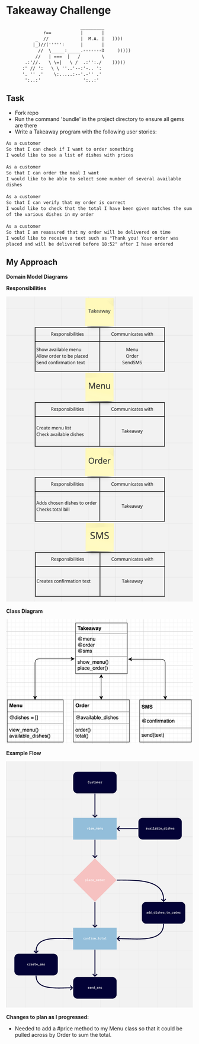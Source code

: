 Takeaway Challenge
==================
```
                            _________
              r==           |       |
           _  //            |  M.A. |   ))))
          |_)//(''''':      |       |
            //  \_____:_____.-------D     )))))
           //   | ===  |   /        \
       .:'//.   \ \=|   \ /  .:'':./    )))))
      :' // ':   \ \ ''..'--:'-.. ':
      '. '' .'    \:.....:--'.-'' .'
       ':..:'                ':..:'

 ```
Task
-----

* Fork repo
* Run the command 'bundle' in the project directory to ensure all gems are there
* Write a Takeaway program with the following user stories:

```
As a customer
So that I can check if I want to order something
I would like to see a list of dishes with prices

As a customer
So that I can order the meal I want
I would like to be able to select some number of several available dishes

As a customer
So that I can verify that my order is correct
I would like to check that the total I have been given matches the sum of the various dishes in my order

As a customer
So that I am reassured that my order will be delivered on time
I would like to receive a text such as "Thank you! Your order was placed and will be delivered before 18:52" after I have ordered
```
**My Approach**
-----

**Domain Model Diagrams**


**Responsibilities**

![Responsibilities](https://github.com/Sumner1185/takeaway-challenge/blob/master/ResponsibilityTable.png)


**Class Diagram**


![Class Diagram](https://github.com/Sumner1185/takeaway-challenge/blob/master/ClassDiagram.png)


**Example Flow**


![Example Flow](https://github.com/Sumner1185/takeaway-challenge/blob/master/ExampleFlow.png)


**Changes to plan as I progressed:**

* Needed to add a #price method to my Menu class so that it could be pulled across by Order to sum the total.
